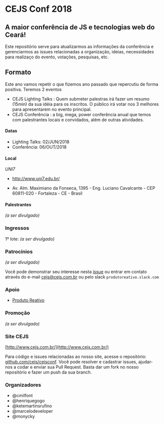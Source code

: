 # CEJS Conf 2018

## A maior conferência de JS e tecnologias web do Ceará!

Este repositório serve para atualizarmos as informações da conferência e gerenciarmos as issues relacionadas a organização, ideias, necessidades para realizaço do evento, votações, pesquisas, etc.

## Formato
Este ano vamos repetir o que fizemos ano passado que repercutiu de forma positiva.
Teremos 2 eventos
- CEJS Lighting Talks : Quem submeter palestras irá fazer um resumo (15min) da sua idéia para os inscritos. O público irá votar nos 3 melhores para apresentarem no evento principal.
- CEJS Conferência : a big, mega, power conferência anual que temos com palestrantes locais e convidados, além de outras atividades.

#### Datas
- Lighting Talks: 02/JUN/2018
- Conferência: 06/OUT/2018

#### Local

*UNI7*
- http://www.uni7.edu.br/

- Av. Alm. Maximiano da Fonseca, 1395 - Eng. Luciano Cavalcante - CEP 60811-020 - Fortaleza - CE - Brasil

#### Palestrantes

_(a ser divulgado)_

### Ingressos

1º lote: _(a ser divulgado)_

### Patrocínios
_(a ser divulgado)_

Você pode demonstrar seu interesse nesta [issue](https://github.com/cejs/cejsconf/issues) ou entrar em contato através do e-mail cejs@cejs.com.br ou pelo slack `produtoreativo.slack.com`

### Apoio
- [Produto Reativo](http://www.produtoreativo.com.br/)

### Promoção
_(a ser divulgado)_


### Site CEJS

[http://www.cejs.com.br/](http://www.cejs.com.br/)

Para código e issues relacionadas ao nosso site, acesse o repositório: [github.com/cejs/cejsconf](https://github.com/cejs/cejsconf). Você pode resolver e cadastrar issues, ajudar-nos a codar e enviar sua Pull Request. Basta dar um fork no nosso repositório e fazer um push da sua branch.

### Organizadores
- @cmilfont
- @henriquegogo
- @ketemartinsrufino
- @marcelodeveloper
- @monycky
